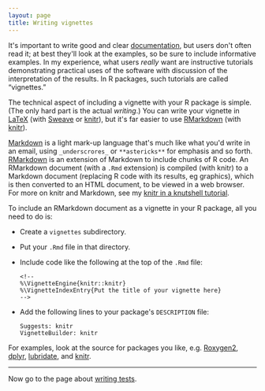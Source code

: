 ```yaml
---
layout: page
title: Writing vignettes
---
```


It's important to write good and clear [documentation](docs.html), but
users don't often read it; at best they'll look at the examples, so be
sure to include informative examples. In my experience, what users
_really_ want are instructive tutorials demonstrating practical uses
of the software with discussion of the interpretation of the
results. In R packages, such tutorials are called &ldquo;vignettes.&rdquo;

The technical aspect of including a vignette with your R package is
simple. (The only hard part is the actual _writing_.) You can write
your vignette in [LaTeX]() (with [Sweave]() or [knitr]()), but it's
far easier to use [RMarkdown]() (with [knitr]()).

[Markdown]() is a light mark-up language that's much like what you'd
write in an email, using `_underscrores_` or `**astericks**` for
emphasis and so forth. [RMarkdown]() is an extension of Markdown to
include chunks of R code. An RMarkdown document (with a `.Rmd`
extension) is compiled (with knitr) to a Markdown document (replacing
R code with its results, eg graphics), which is then converted to an
HTML document, to be viewed in a web browser. For more on knitr and
Markdown, see my
[knitr in a knutshell tutorial](http://kbroman.org/knitr_knutshell).

To include an RMarkdown document as a vignette in your R package, all
you need to do is:

- Create a `vignettes` subdirectory.
- Put your `.Rmd` file in that directory.
- Include code like the following at the top of the `.Rmd` file:

      <!--
      %\VignetteEngine{knitr::knitr}
      %\VignetteIndexEntry{Put the title of your vignette here}
      -->

- Add the following lines to your package's `DESCRIPTION` file:

      Suggests: knitr
      VignetteBuilder: knitr

For examples, look at the source for packages you like, e.g.
[Roxygen2](), [dplyr](), [lubridate](), and [knitr]().

---

Now go to the page about [writing tests](tests.html).
